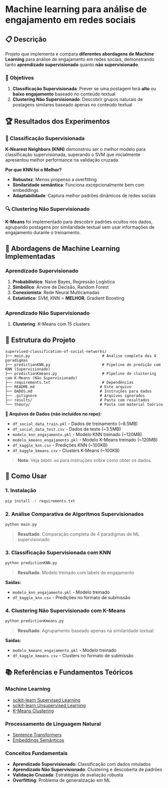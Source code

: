 # Machine learning para análise de engajamento em redes sociais

## 📋 Descrição

Projeto que implementa e compara **diferentes abordagens de Machine Learning** para análise de engajamento em redes sociais, demonstrando tanto **aprendizado supervisionado** quanto **não supervisionado**.

### 🎯 Objetivos

1. **Classificação Supervisionada**: Prever se uma postagem terá **alto** ou **baixo engajamento** baseado no conteúdo textual
2. **Clustering Não Supervisionado**: Descobrir grupos naturais de postagens similares baseado apenas no conteúdo textual

## 🏆 Resultados dos Experimentos

### 🎯 Classificação Supervisionada
**K-Nearest Neighbors (KNN)** demonstrou ser o melhor modelo para classificação supervisionada, superando o SVM que inicialmente apresentou melhor performance na validação cruzada.

**Por que KNN foi o Melhor?**
- **Robustez**: Menos propenso a overfitting
- **Similaridade semântica**: Funciona excepcionalmente bem com embeddings
- **Adaptabilidade**: Captura melhor padrões dinâmicos de redes sociais

### 🔍 Clustering Não Supervisionado
**K-Means** foi implementado para descobrir padrões ocultos nos dados, agrupando postagens por similaridade textual sem usar informações de engajamento durante o treinamento.

## 🔬 Abordagens de Machine Learning Implementadas

### Aprendizado Supervisionado
1. **Probabilístico**: Naive Bayes, Regressão Logística
2. **Simbólico**: Árvore de Decisão, Random Forest
3. **Conexionista**: Rede Neural Multicamadas
4. **Estatístico**: SVM, KNN ⭐ **MELHOR**, Gradient Boosting

### Aprendizado Não Supervisionado
1. **Clustering**: K-Means com 15 clusters

## 📁 Estrutura do Projeto

```
supervised-classification-of-social-networks/
├── main.py                                # Análise completa dos 4 paradigmas
├── predictionKNN.py                       # Pipeline de predição com KNN (Supervisionado)
├── predictionKmeans.py                    # Pipeline de clustering com K-Means (Não Supervisionado)
├── requirements.txt                       # Dependências
├── README.md                             # Este arquivo
├── DADOS.md                              # Instruções para dados
├── .gitignore                            # Arquivos ignorados
├── results/                              # Pasta com resultados
└── theory/                               # Pasta com material teórico
```

**📁 Arquivos de Dados (não incluídos no repo):**
- `df_social_data_train.pkl` - Dados de treinamento (~8.5MB)
- `df_social_data_test.csv` - Dados de teste (~3.5MB)
- `modelo_knn_engajamento.pkl` - Modelo KNN treinado (~120MB)
- `modelo_kmeans_engajamento.pkl` - Modelo K-Means treinado (~120MB)
- `df_kaggle_knn.csv` - Predições KNN (~100KB)
- `df_kaggle_kmeans.csv` - Clusters K-Means (~100KB)

> **Nota**: Veja `DADOS.md` para instruções sobre como obter os dados.

## 🚀 Como Usar

### 1. Instalação
```bash
pip install -r requirements.txt
```

### 2. Análise Comparativa de Algoritmos Supervisionados
```bash
python main.py
```
> **Resultado**: Comparação completa de 4 paradigmas de ML supervisionado

### 3. Classificação Supervisionada com KNN
```bash
python predictionKNN.py
```
> **Resultado**: Modelo treinado com labels de engajamento

**Saídas:**
- `modelo_knn_engajamento.pkl` - Modelo treinado
- `df_kaggle_knn.csv` - Predições no formato de submissão

### 4. Clustering Não Supervisionado com K-Means
```bash
python predictionKmeans.py
```
> **Resultado**: Agrupamento baseado apenas na similaridade textual

**Saídas:**
- `modelo_kmeans_engajamento.pkl` - Modelo treinado
- `df_kaggle_kmeans.csv` - Clusters no formato de submissão

## 📚 Referências e Fundamentos Teóricos

### **Machine Learning**
- [scikit-learn Supervised Learning](https://scikit-learn.org/stable/supervised_learning.html)
- [scikit-learn Unsupervised Learning](https://scikit-learn.org/stable/unsupervised_learning.html)
- [K-Means Clustering](https://scikit-learn.org/stable/modules/clustering.html#k-means)

### **Processamento de Linguagem Natural**
- [Sentence Transformers](https://huggingface.co/sentence-transformers)
- [Embeddings Semânticos](https://www.sbert.net/)

### **Conceitos Fundamentais**
- **Aprendizado Supervisionado**: Classificação com dados rotulados
- **Aprendizado Não Supervisionado**: Clustering e descoberta de padrões
- **Validação Cruzada**: Estratégias de avaliação robusta
- **Overfitting**: Problema de generalização em ML
